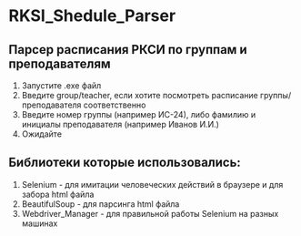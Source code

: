 # RKSI_Shedule_Parser

## Парсер расписания РКСИ по группам и преподавателям
1) Запустите .exe файл
2) Введите group/teacher, если хотите посмотреть расписание группы/преподавателя соответственно
3) Введите номер группы (например ИС-24), либо фамилию и инициалы преподавателя (например Иванов И.И.)
4) Ожидайте


## Библиотеки которые использовались:
1) Selenium - для имитации человеческих действий в браузере и для забора html файла
2) BeautifulSoup - для парсинга html файла
3) Webdriver_Manager - для правильной работы Selenium на разных машинах
